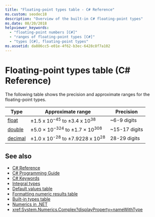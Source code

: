 ```yaml
---
title: "Floating-point types table - C# Reference"
ms.custom: seodec18
description: "Overview of the built-in C# floating-point types"
ms.date: 08/20/2018
helpviewer_keywords: 
  - "floating-point numbers [C#]"
  - "ranges of floating-point types [C#]"
  - "types [C#], floating-point types"
ms.assetid: da886cc5-e01e-4f62-b3ec-6428c8f7a102
---
```

# Floating-point types table (C# Reference)

The following table shows the precision and approximate ranges for the floating-point types.  
  
|Type|Approximate range|Precision|  
|----------|-----------------------|---------------|  
|[float](float.md)|±1.5 x 10<sup>−45</sup> to ±3.4 x 10<sup>38</sup>|~6-9 digits|  
|[double](double.md)|±5.0 × 10<sup>−324</sup> to ±1.7 × 10<sup>308</sup>|~15-17 digits|  
|[decimal](decimal.md)|±1.0 x 10<sup>-28</sup> to ±7.9228 x 10<sup>28</sup>|28-29 digits|  

## See also

- [C# Reference](../index.md)
- [C# Programming Guide](../../programming-guide/index.md)
- [C# Keywords](index.md)
- [Integral types](../../../csharp/language-reference/builtin-types/integral-numeric-types.md)
- [Default values table](default-values-table.md)
- [Formatting numeric results table](formatting-numeric-results-table.md)
- [Built-in types table](built-in-types-table.md)
- [Numerics in .NET](../../../standard/numerics.md)
- <xref:System.Numerics.Complex?displayProperty=nameWithType>
